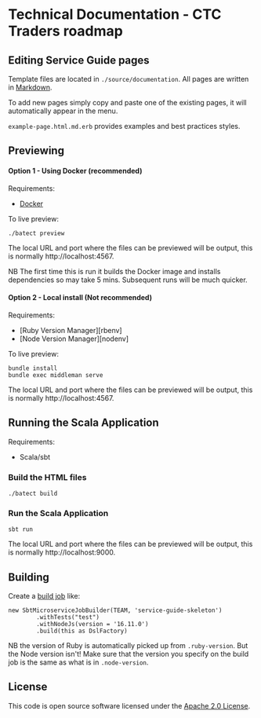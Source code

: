# Technical Documentation - CTC Traders roadmap

## Editing Service Guide pages

Template files are located in `./source/documentation`. All pages are written in [Markdown](https://en.wikipedia.org/wiki/Markdown).

To add new pages simply copy and paste one of the existing pages, it will automatically appear in the menu.

`example-page.html.md.erb` provides examples and best practices styles.

## Previewing

#### Option 1 - Using Docker (recommended)

Requirements:
* [Docker](https://www.docker.com/)

To live preview:
```
./batect preview
```
The local URL and port where the files can be previewed will be output, this is normally http://localhost:4567.

NB The first time this is run it builds the Docker image and installs dependencies so may take 5 mins.
Subsequent runs will be much quicker.

#### Option 2 - Local install (Not recommended)

Requirements:
* [Ruby Version Manager][rbenv]
* [Node Version Manager][nodenv]

To live preview:
```
bundle install
bundle exec middleman serve
```
The local URL and port where the files can be previewed will be output, this is normally http://localhost:4567.

## Running the Scala Application

Requirements:
* Scala/sbt

### Build the HTML files
```
./batect build
```
### Run the Scala Application
```
sbt run
```

The local URL and port where the files can be previewed will be output, this is normally http://localhost:9000.

## Building

Create a [build job](https://github.com/hmrc/build-jobs) like:
```
new SbtMicroserviceJobBuilder(TEAM, 'service-guide-skeleton')
        .withTests("test")
        .withNodeJs(version = '16.11.0')
        .build(this as DslFactory)
```

NB the version of Ruby is automatically picked up from `.ruby-version`. But the Node version isn't! Make sure that the
version you specify on the build job is the same as what is in `.node-version`.

## License
This code is open source software licensed under the [Apache 2.0 License]("http://www.apache.org/licenses/LICENSE-2.0.html").
